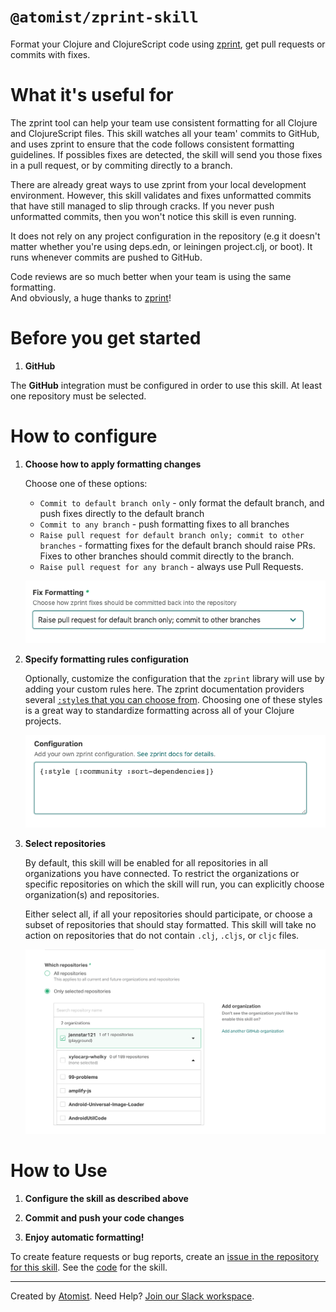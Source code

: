 # `@atomist/zprint-skill`

<!---atomist-skill-readme:start--->

Format your Clojure and ClojureScript code using [zprint][zprint], get pull
requests or commits with fixes.

# What it's useful for

The zprint tool can help your team use consistent formatting for all Clojure and
ClojureScript files. This skill watches all your team' commits to GitHub, and
uses zprint to ensure that the code follows consistent formatting guidelines. If
possibles fixes are detected, the skill will send you those fixes in a pull
request, or by commiting directly to a branch.

There are already great ways to use zprint from your local development
environment. However, this skill validates and fixes unformatted commits that
have still managed to slip through cracks. If you never push unformatted
commits, then you won't notice this skill is even running.

It does not rely on any project configuration in the repository (e.g it doesn't
matter whether you're using deps.edn, or leiningen project.clj, or boot). It
runs whenever commits are pushed to GitHub.

Code reviews are so much better when your team is using the same formatting.  
And obviously, a huge thanks to [zprint][zprint]!

# Before you get started

1.  **GitHub**

The **GitHub** integration must be configured in order to use this skill. At
least one repository must be selected.

# How to configure

1.  **Choose how to apply formatting changes**

    Choose one of these options:

    -   `Commit to default branch only` - only format the default branch, and
        push fixes directly to the default branch
    -   `Commit to any branch` - push formatting fixes to all branches
    -   `Raise pull request for default branch only; commit to other branches` -
        formatting fixes for the default branch should raise PRs. Fixes to other
        branches should commit directly to the branch.
    -   `Raise pull request for any branch` - always use Pull Requests.

    ![screenshot1](docs/images/screenshot1.png)

2.  **Specify formatting rules configuration**

    Optionally, customize the configuration that the `zprint` library will use
    by adding your custom rules here. The zprint documentation providers several
    [`:style`s that you can choose from](https://github.com/kkinnear/zprint/blob/master/doc/reference.md#available-styles).
    Choosing one of these styles is a great way to standardize formatting across
    all of your Clojure projects.

    ![screenshot2](docs/images/screenshot2.png)

3.  **Select repositories**

    By default, this skill will be enabled for all repositories in all
    organizations you have connected. To restrict the organizations or specific
    repositories on which the skill will run, you can explicitly choose
    organization(s) and repositories.

    Either select all, if all your repositories should participate, or choose a
    subset of repositories that should stay formatted. This skill will take no
    action on repositories that do not contain `.clj`, `.cljs`, or `cljc` files.

    ![repo-filter](docs/images/repo-filter.png)

# How to Use

1. **Configure the skill as described above**

1. **Commit and push your code changes**

1. **Enjoy automatic formatting!**

To create feature requests or bug reports, create an
[issue in the repository for this skill](https://github.com/atomist-skills/zprint-skill/issues).
See the [code](https://github.com/atomist-skills/zprint-skill) for the skill.

[zprint]: https://github.com/kkinnear/zprint

<!---atomist-skill-readme:end--->

---

Created by [Atomist][atomist]. Need Help? [Join our Slack workspace][slack].

[atomist]: https://atomist.com/ "Atomist - How Teams Deliver Software"
[slack]: https://join.atomist.com/ "Atomist Community Slack"
